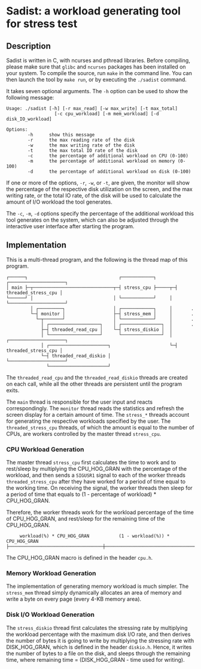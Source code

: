 # Sadist: a workload generating tool for stress test

## Description

Sadist is written in C, with ncurses and pthread libraries. Before compiling,
please make sure that `glibc` and `ncurses` packages has been installed on your
system. To compile the source, run `make` in the command line. You can then
launch the tool by `make run`, or by executing the `./sadist` command.

It takes seven optional arguments. The `-h` option can be used to show the
following message:

```
Usage: ./sadist [-h] [-r max_read] [-w max_write] [-t max_total]
                  [-c cpu_workload] [-m mem_workload] [-d disk_IO_workload]

Options:
        -h      show this message
        -r      the max reading rate of the disk
        -w      the max writing rate of the disk
        -t      the max total IO rate of the disk
        -c      the percentage of additional workload on CPU (0-100)
        -m      the percentage of additional workload on memory (0-100)
        -d      the percentage of additional workload on disk (0-100)
```

If one or more of the options, `-r`, `-w`, or `-t`, are given, the monitor will
show the percentage of the respective disk utilization on the screen, and the
max writing rate, or the total IO rate, of the disk will be used to calculate
the amount of I/O workload the tool generates.

The `-c`, `-m`, `-d` options specify the percentage of the additional workload
this tool generates on the system, which can also be adjusted through the
interactive user interface after starting the program.

## Implementation

This is a multi-thread program, and the following is the thread map of this
program.

```
┌──────┐                                  ┌────────────┐       ┌─────────────────────┐
│ main ├─┬──────────────────────────────┬─┤ stress_cpu ├─────┬─┤ threaded_stress_cpu │
└──────┘ │                              │ └────────────┘     │ └─────────────────────┘
         │ ┌─────────┐                  │ ┌────────────┐     │       .
         └─┤ monitor │                  ├─┤ stress_mem │     │       .
           └─┬───────┘                  │ └────────────┘     │       .
             │ ┌───────────────────┐    │ ┌───────────────┐  │       .
             ├─┤ threaded_read_cpu │    └─┤ stress_diskio │  │
             │ └───────────────────┘      └───────────────┘  │ ┌─────────────────────┐
             │ ┌──────────────────────┐                      └─┤ threaded_stress_cpu │
             └─┤ threaded_read_diskio │                        └─────────────────────┘
               └──────────────────────┘
```

The `threaded_read_cpu` and the `threaded_read_diskio` threads are created on
each call, while all the other threads are persistent until the program exits.

The `main` thread is responsible for the user input and reacts correspondingly.
The `monitor` thread reads the statistics and refresh the screen display for a
certain amount of time. The `stress_*` threads account for generating the
respective workloads specified by the user. The `threaded_stress_cpu` threads,
of which the amount is equal to the number of CPUs, are workers controlled by
the master thread `stress_cpu`.

### CPU Workload Generation

The master thread `stress_cpu` first calculates the time to work and to
rest/sleep by multiplying the CPU_HOG_GRAN with the percentage of the workload,
and then sends a `SIGUSR1` signal to each of the worker threads
`threaded_stress_cpu` after they have worked for a period of time equal to the
working time. On receiving the signal, the worker threads then sleep for a
period of time that equals to (1 - percentage of workload) * CPU_HOG_GRAN.

Therefore, the worker threads work for the workload percentage of the time of
CPU_HOG_GRAN, and rest/sleep for the remaining time of the CPU_HOG_GRAN.

```
     workload(%) * CPU_HOG_GRAN           (1 - workload(%)) * CPU_HOG_GRAN
├───────────────────────────────────┼───────────────────────────────────────────┤
```

The CPU_HOG_GRAN macro is defined in the header `cpu.h`.

### Memory Workload Generation

The implementation of generating memory workload is much simpler. The
`stress_mem` thread simply dynamically allocates an area of memory and write
a byte on every page (every 4-KB memory area).

### Disk I/O Workload Generation

The `stress_diskio` thread first calculates the stressing rate by multiplying
the workload percentage with the maximum disk I/O rate, and then derives the
number of bytes it is going to write by multiplying the stressing rate with
DISK_HOG_GRAN, which is defined in the header `diskio.h`. Hence, it writes the
number of bytes to a file on the disk, and sleeps through the remaining time,
where remaining time = (DISK_HOG_GRAN - time used for writing).

